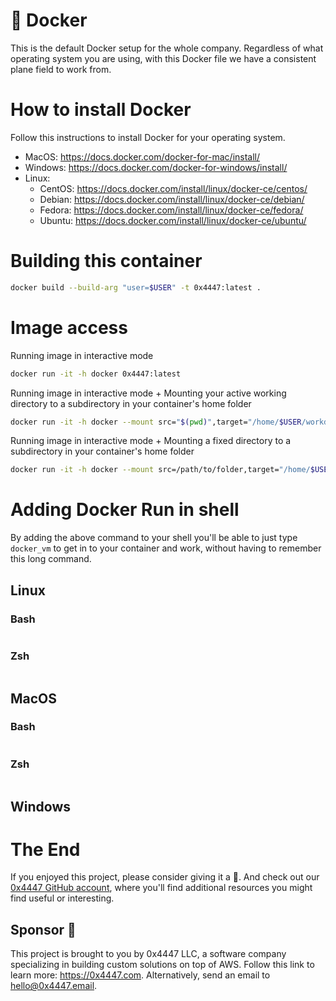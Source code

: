 # 🐳 Docker

This is the default Docker setup for the whole company. Regardless of what operating system you are using, with this Docker file we have a consistent plane field to work from.

# How to install Docker

Follow this instructions to install Docker for your operating system.

- MacOS: https://docs.docker.com/docker-for-mac/install/
- Windows: https://docs.docker.com/docker-for-windows/install/
- Linux:
    - CentOS: https://docs.docker.com/install/linux/docker-ce/centos/
    - Debian: https://docs.docker.com/install/linux/docker-ce/debian/
    - Fedora: https://docs.docker.com/install/linux/docker-ce/fedora/
    - Ubuntu: https://docs.docker.com/install/linux/docker-ce/ubuntu/

# Building this container

``` sh
docker build --build-arg "user=$USER" -t 0x4447:latest .
```

# Image access

Running image in interactive mode

```sh
docker run -it -h docker 0x4447:latest
```

Running image in interactive mode + Mounting your active working directory to a subdirectory in your container's home folder

``` sh
docker run -it -h docker --mount src="$(pwd)",target="/home/$USER/workdir/",type=bind 0x4447:latest
```

Running image in interactive mode + Mounting a fixed directory to a subdirectory in your container's home folder

``` sh
docker run -it -h docker --mount src=/path/to/folder,target="/home/$USER/workdir/",type=bind 0x4447:latest
```

# Adding Docker Run in shell

By adding the above command to your shell you'll be able to just type `docker_vm` to get in to your container and work, without having to remember this long command.

## Linux

### Bash

```sh

```

### Zsh

```sh

```

## MacOS

### Bash

```sh

```

### Zsh

```sh

```

## Windows

# The End

If you enjoyed this project, please consider giving it a 🌟. And check out our [0x4447 GitHub account](https://github.com/0x4447), where you'll find additional resources you might find useful or interesting.

## Sponsor 🎊

This project is brought to you by 0x4447 LLC, a software company specializing in building custom solutions on top of AWS. Follow this link to learn more: https://0x4447.com. Alternatively, send an email to [hello@0x4447.email](mailto:hello@0x4447.email?Subject=Hello%20From%20Repo&Body=Hi%2C%0A%0AMy%20name%20is%20NAME%2C%20and%20I%27d%20like%20to%20get%20in%20touch%20with%20someone%20at%200x4447.%0A%0AI%27d%20like%20to%20discuss%20the%20following%20topics%3A%0A%0A-%20LIST_OF_TOPICS_TO_DISCUSS%0A%0ASome%20useful%20information%3A%0A%0A-%20My%20full%20name%20is%3A%20FIRST_NAME%20LAST_NAME%0A-%20My%20time%20zone%20is%3A%20TIME_ZONE%0A-%20My%20working%20hours%20are%20from%3A%20TIME%20till%20TIME%0A-%20My%20company%20name%20is%3A%20COMPANY%20NAME%0A-%20My%20company%20website%20is%3A%20https%3A%2F%2F%0A%0ABest%20regards.).
